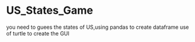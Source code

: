 # US_States_Game

you need to guees the states of US,using pandas to create dataframe
use of turtle to create the GUI
